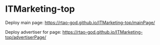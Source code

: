 # ITMarketing-top
Deploy main page: https://rtao-god.github.io/ITMarketing-top/mainPage/

Deploy advertiser for page: https://rtao-god.github.io/ITMarketing-top/advertiserPage/
